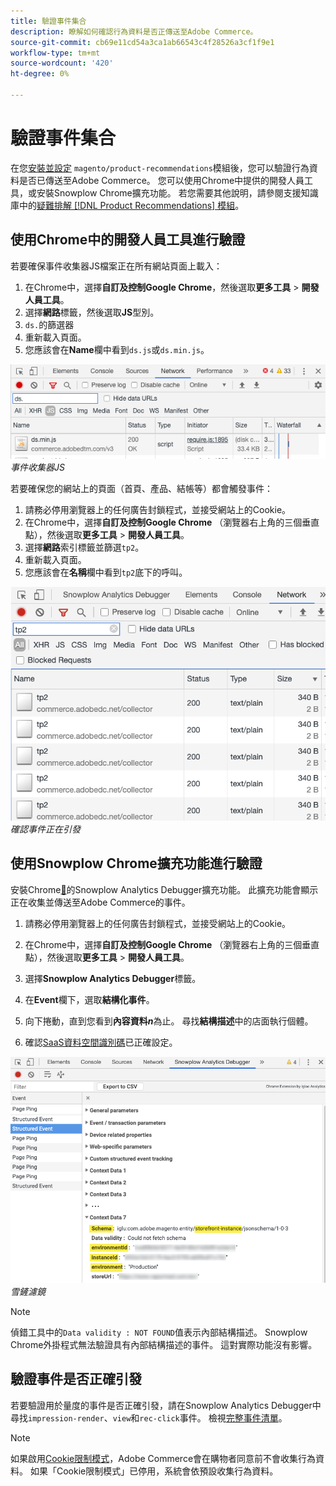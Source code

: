 ```yaml
---
title: 驗證事件集合
description: 瞭解如何確認行為資料是否正傳送至Adobe Commerce。
source-git-commit: cb69e11cd54a3ca1ab66543c4f28526a3cf1f9e1
workflow-type: tm+mt
source-wordcount: '420'
ht-degree: 0%

---
```


# 驗證事件集合

在您[安裝並設定](install-configure.md) `magento/product-recommendations`模組後，您可以驗證行為資料是否已傳送至Adobe Commerce。 您可以使用Chrome中提供的開發人員工具，或安裝Snowplow Chrome擴充功能。 若您需要其他說明，請參閱支援知識庫中的[疑難排解 [!DNL Product Recommendations] 模組](https://experienceleague.adobe.com/docs/commerce-knowledge-base/kb/troubleshooting/miscellaneous/troubleshoot-product-recommendations-module-in-magento-commerce.html)。

## 使用Chrome中的開發人員工具進行驗證

若要確保事件收集器JS檔案正在所有網站頁面上載入：

1. 在Chrome中，選擇&#x200B;**自訂及控制Google Chrome**，然後選取&#x200B;**更多工具** > **開發人員工具**。
1. 選擇&#x200B;**網路**&#x200B;標籤，然後選取&#x200B;**JS**&#x200B;型別。
1. `ds.`的篩選器
1. 重新載入頁面。
1. 您應該會在&#x200B;**Name**&#x200B;欄中看到`ds.js`或`ds.min.js`。

![事件收集器JS](assets/filter-ds.png)
_事件收集器JS_

若要確保您的網站上的頁面（首頁、產品、結帳等）都會觸發事件：

1. 請務必停用瀏覽器上的任何廣告封鎖程式，並接受網站上的Cookie。
1. 在Chrome中，選擇&#x200B;**自訂及控制Google Chrome** （瀏覽器右上角的三個垂直點），然後選取&#x200B;**更多工具** > **開發人員工具**。
1. 選擇&#x200B;**網路**&#x200B;索引標籤並篩選`tp2`。
1. 重新載入頁面。
1. 您應該會在&#x200B;**名稱**&#x200B;欄中看到`tp2`底下的呼叫。

![正在引發事件](assets/filter-tp2.png)
_確認事件正在引發_

## 使用Snowplow Chrome擴充功能進行驗證

安裝Chrome[&#128279;](https://chrome.google.com/webstore/detail/snowplow-analytics-debugg/jbnlcgeengmijcghameodeaenefieedm)的Snowplow Analytics Debugger擴充功能。 此擴充功能會顯示正在收集並傳送至Adobe Commerce的事件。

1. 請務必停用瀏覽器上的任何廣告封鎖程式，並接受網站上的Cookie。

1. 在Chrome中，選擇&#x200B;**自訂及控制Google Chrome** （瀏覽器右上角的三個垂直點），然後選取&#x200B;**更多工具** > **開發人員工具**。

1. 選擇&#x200B;**Snowplow Analytics Debugger**&#x200B;標籤。

1. 在&#x200B;**Event**&#x200B;欄下，選取&#x200B;**結構化事件**。

1. 向下捲動，直到您看到&#x200B;**內容資料&#x200B;_n_**&#x200B;為止。 尋找&#x200B;**結構描述**&#x200B;中的店面執行個體。

1. 確認[SaaS資料空間識別碼](https://experienceleague.adobe.com/docs/commerce-admin/config/services/saas.html)已正確設定。

![雪鏟濾鏡](assets/snowplow-filter.png)
_雪鏟濾鏡_

>[!NOTE]
>
> 偵錯工具中的`Data validity : NOT FOUND`值表示內部結構描述。 Snowplow Chrome外掛程式無法驗證具有內部結構描述的事件。 這對實際功能沒有影響。

## 驗證事件是否正確引發

若要驗證用於量度的事件是否正確引發，請在Snowplow Analytics Debugger中尋找`impression-render`、`view`和`rec-click`事件。 檢視[完整事件清單](https://experienceleague.adobe.com/docs/commerce/product-recommendations/developer/events.html)。

>[!NOTE]
>
> 如果啟用[Cookie限制模式](https://experienceleague.adobe.com/docs/commerce-admin/start/compliance/privacy/compliance-cookie-law.html)，Adobe Commerce會在購物者同意前不會收集行為資料。 如果「Cookie限制模式」已停用，系統會依預設收集行為資料。
